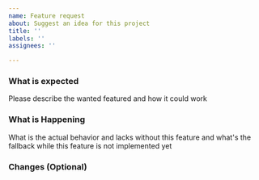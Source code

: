 ```yaml
---
name: Feature request
about: Suggest an idea for this project
title: ''
labels: ''
assignees: ''

---
```


### What is expected

Please describe the wanted featured and how it could work

### What is Happening

What is the actual behavior and lacks without this feature and what's the fallback while this feature is not implemented yet

### Changes (Optional)
